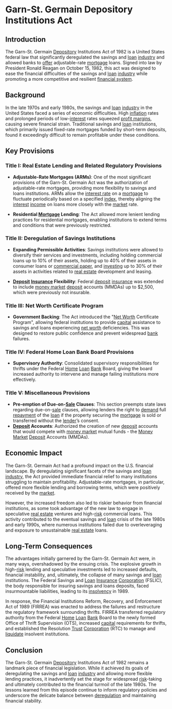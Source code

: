 # Garn-St. Germain Depository Institutions Act

## Introduction

The Garn-St. Germain [Depository](../d/depository.md) Institutions Act of 1982 is a United States federal law that significantly deregulated the savings and [loan](../l/loan.md) [industry](../i/industry.md) and allowed banks to [offer](../o/offer.md) adjustable-rate [mortgage](../m/mortgage.md) loans. Signed into law by President Ronald Reagan on October 15, 1982, this act was designed to ease the financial difficulties of the savings and [loan](../l/loan.md) [industry](../i/industry.md) while promoting a more competitive and resilient [financial system](../f/financial_system.md).

## Background

In the late 1970s and early 1980s, the savings and [loan](../l/loan.md) [industry](../i/industry.md) in the United States faced a series of economic difficulties. High [inflation](../i/inflation.md) rates and prolonged periods of low-[interest](../i/interest.md) rates squeezed [profit margins](../p/profit_margins_in_trading.md), causing severe financial strain. Traditional savings and [loan](../l/loan.md) institutions, which primarily issued fixed-rate mortgages funded by short-term deposits, found it exceedingly difficult to remain profitable under these conditions.

## Key Provisions

### Title I: Real Estate Lending and Related Regulatory Provisions

- **Adjustable-Rate Mortgages (ARMs)**: One of the most significant provisions of the Garn-St. Germain Act was the authorization of adjustable-rate mortgages, providing more flexibility to savings and loans institutions. ARMs allow the [interest rate](../i/interest_rate.md) on a [mortgage](../m/mortgage.md) to fluctuate periodically based on a specified [index](../i/index.md), thereby aligning the [interest](../i/interest.md) [income](../i/income.md) on loans more closely with the [market](../m/market.md) rate.

- **Residential [Mortgage](../m/mortgage.md) Lending**: The Act allowed more lenient lending practices for residential mortgages, enabling institutions to extend terms and conditions that were previously restricted.

### Title II: Deregulation of Savings Institutions

- **Expanding Permissible Activities**: Savings institutions were allowed to diversify their services and investments, including holding commercial loans up to 10% of their assets, holding up to 40% of their assets in consumer loans or [commercial paper](../c/commercial_paper.md), and [investing](../i/investing.md) up to 30% of their assets in activities related to [real estate](../r/real_estate.md) development and leasing.
  
- **[Deposit](../d/deposit.md) [Insurance](../i/insurance.md) Flexibility**: Federal [deposit](../d/deposit.md) [insurance](../i/insurance.md) was extended to include [money market](../m/money_market.md) [deposit](../d/deposit.md) accounts (MMDAs) up to $2,500, which were previously not insurable.

### Title III: Net Worth Certificate Program

- **Government Backing**: The Act introduced the "[Net Worth](../n/net_worth.md) Certificate Program", allowing federal institutions to provide [capital](../c/capital.md) assistance to savings and loans experiencing [net worth](../n/net_worth.md) deficiencies. This was designed to restore public confidence and prevent widespread [bank](../b/bank.md) failures.

### Title IV: Federal Home Loan Bank Board Provisions

- **Supervisory Authority**: Consolidated supervisory responsibilities for thrifts under the Federal [Home](../h/home.md) [Loan](../l/loan.md) [Bank](../b/bank.md) Board, giving the board increased authority to intervene and manage failing institutions more effectively.

### Title V: Miscellaneous Provisions

- **Pre-emption of Due-on-[Sale](../s/sale.md) Clauses**: This section preempts state laws regarding due-on-[sale](../s/sale.md) clauses, allowing lenders the right to [demand](../d/demand.md) full [repayment](../r/repayment.md) of the [loan](../l/loan.md) if the property securing the [mortgage](../m/mortgage.md) is sold or transferred without the [lender](../l/lender.md)’s consent.
- **[Deposit](../d/deposit.md) Accounts**: Authorized the creation of new [deposit](../d/deposit.md) accounts that would compete with [money market](../m/money_market.md) mutual funds - the [Money Market](../m/money_market.md) [Deposit](../d/deposit.md) Accounts (MMDAs).

## Economic Impact

The Garn-St. Germain Act had a profound impact on the U.S. financial landscape. By deregulating significant facets of the savings and [loan](../l/loan.md) [industry](../i/industry.md), the Act provided immediate financial relief to many institutions struggling to maintain profitability. Adjustable-rate mortgages, in particular, offered more flexible lending and borrowing terms, which were positively received by the [market](../m/market.md).

However, the increased freedom also led to riskier behavior from financial institutions, as some took advantage of the new law to engage in speculative [real estate](../r/real_estate.md) ventures and high-[risk](../r/risk.md) commercial loans. This activity contributed to the eventual savings and [loan](../l/loan.md) crisis of the late 1980s and early 1990s, where numerous institutions failed due to overleveraging and exposure to unsustainable [real estate](../r/real_estate.md) loans.

## Long-Term Consequences

The advantages initially garnered by the Garn-St. Germain Act were, in many ways, overshadowed by the ensuing crisis. The explosive growth in high-[risk](../r/risk.md) lending and speculative investments led to increased defaults, financial instability, and, ultimately, the collapse of many savings and [loan](../l/loan.md) institutions. The Federal Savings and [Loan](../l/loan.md) [Insurance](../i/insurance.md) [Corporation](../c/corporation.md) (FSLIC), the body responsible for insuring savings and loans deposits, faced insurmountable liabilities, leading to its [insolvency](../i/insolvency.md) in 1989.

In response, the Financial Institutions Reform, Recovery, and Enforcement Act of 1989 (FIRREA) was enacted to address the failures and restructure the regulatory framework surrounding thrifts. FIRREA transferred regulatory authority from the Federal [Home](../h/home.md) [Loan](../l/loan.md) [Bank](../b/bank.md) Board to the newly formed Office of Thrift Supervision (OTS), increased [capital](../c/capital.md) requirements for thrifts, and established the Resolution [Trust](../t/trust.md) [Corporation](../c/corporation.md) (RTC) to manage and [liquidate](../l/liquidate.md) insolvent institutions.

## Conclusion

The Garn-St. Germain [Depository](../d/depository.md) Institutions Act of 1982 remains a landmark piece of financial legislation. While it achieved its goals of deregulating the savings and [loan](../l/loan.md) [industry](../i/industry.md) and allowing more flexible lending practices, it inadvertently set the stage for widespread [risk](../r/risk.md)-taking and ultimately contributed to the financial turmoil of the late 1980s. The lessons learned from this episode continue to inform regulatory policies and underscore the delicate balance between [deregulation](../d/deregulation.md) and maintaining financial stability.